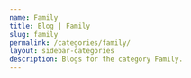 ```yaml
---
name: Family
title: Blog | Family
slug: family
permalink: /categories/family/
layout: sidebar-categories
description: Blogs for the category Family.
---
```

